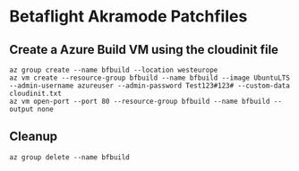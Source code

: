 # Betaflight Akramode Patchfiles 

## Create a Azure Build VM using the cloudinit file
```
az group create --name bfbuild --location westeurope
az vm create --resource-group bfbuild --name bfbuild --image UbuntuLTS --admin-username azureuser --admin-password Test123#123# --custom-data cloudinit.txt
az vm open-port --port 80 --resource-group bfbuild --name bfbuild --output none
```
## Cleanup 
```
az group delete --name bfbuild
```
